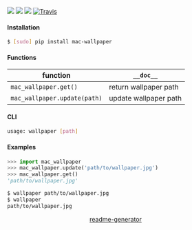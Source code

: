 <!--
https://pypi.org/project/readme-generator/
-->

[![](https://img.shields.io/badge/OS-MacOS-blue.svg?longCache=True)]()
[![](https://img.shields.io/pypi/pyversions/mac-wallpaper.svg?longCache=True)](https://pypi.org/project/mac-wallpaper/)
[![](https://img.shields.io/pypi/v/mac-wallpaper.svg?maxAge=3600)](https://pypi.org/project/mac-wallpaper/)
[![Travis](https://api.travis-ci.org/looking-for-a-job/mac-wallpaper.py.svg?branch=master)](https://travis-ci.org/looking-for-a-job/mac-wallpaper.py/)

#### Installation
```bash
$ [sudo] pip install mac-wallpaper
```

#### Functions
function|`__doc__`
-|-
`mac_wallpaper.get()` |return wallpaper path
`mac_wallpaper.update(path)` |update wallpaper path

#### CLI
```bash
usage: wallpaper [path]
```

#### Examples
```python
>>> import mac_wallpaper
>>> mac_wallpaper.update('path/to/wallpaper.jpg')
>>> mac_wallpaper.get()
'path/to/wallpaper.jpg'
```

```bash
$ wallpaper path/to/wallpaper.jpg
$ wallpaper
path/to/wallpaper.jpg
```

<p align="center">
    <a href="https://pypi.org/project/readme-generator/">readme-generator</a>
</p>